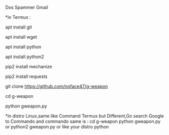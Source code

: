 Dos Spammer Gmail

*in Termux :

apt install git

apt install wget

apt install python

apt install python2

pip2 install mechanize

pip2 install requests

git clone https://github.com/noface47/g-weapon

cd g-weapon

python gweapon.py

*in distro Linux,same like Command Termux but Different,Go search Google to Commando
and commando same is : cd g-weapon
                       python gweapon.py or python2 gweapon.py or like your distro python 
